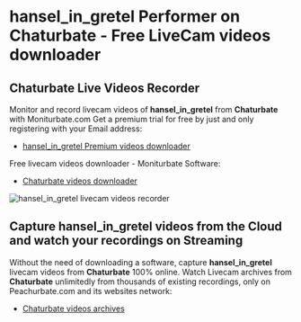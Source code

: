 # hansel_in_gretel Performer on Chaturbate - Free LiveCam videos downloader

## Chaturbate Live Videos Recorder

Monitor and record livecam videos of **hansel_in_gretel** from **Chaturbate** with Moniturbate.com
Get a premium trial for free by just and only registering with your Email address:
* [hansel_in_gretel Premium videos downloader](https://moniturbate.com/request-demo-licence-key.html)

Free livecam videos downloader - Moniturbate Software:
* [Chaturbate videos downloader](https://moniturbate.com/moniturbate-download-software.html)

![hansel_in_gretel livecam videos recorder](https://peachurnet.com/templates/moniturbate-software.png)


## Capture hansel_in_gretel videos from the Cloud and watch your recordings on Streaming

Without the need of downloading a software, capture **hansel_in_gretel** livecam videos from **Chaturbate** 100% online.
Watch Livecam archives from **Chaturbate** unlimitedly from thousands of existing recordings, only on Peachurbate.com and its websites network:
* [Chaturbate videos archives](https://peachurnet.com/)